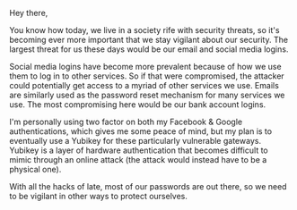 Hey there,

You know how today, we live in a society rife with security threats, so it's becoming
ever more important that we stay vigilant about our security. The largest threat for 
us these days would be our email and social media logins. 

Social media logins have become more prevalent because of how we use them to log in 
to other services. So if that were compromised, the attacker could potentially get 
access to a myriad of other services we use. Emails are similarly used as the password
reset mechanism for many services we use. The most compromising here would be our
bank account logins.

I'm personally using two factor on both my Facebook & Google authentications, which gives
me some peace of mind, but my plan is to eventually use a Yubikey for these particularly
vulnerable gateways. Yubikey is a layer of hardware authentication that becomes
difficult to mimic through an online attack (the attack would instead have to be a
physical one). 

With all the hacks of late, most of our passwords are out there, so we need to be vigilant
in other ways to protect ourselves.